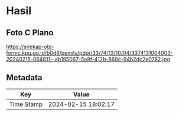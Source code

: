 # Hasil

## Foto C Plano

https://sirekap-obj-formc.kpu.go.id/b0d8/pemilu/pdpr/33/74/13/10/04/3374131004003-20240215-064811--ab195067-5a9f-412b-860c-94b2dc2e0782.jpg


## Metadata

| Key        | Value               |
| ---------- | ------------------- |
| Time Stamp | 2024-02-15 18:02:17 |




